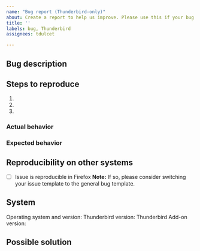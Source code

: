 ```yaml
---
name: "Bug report (Thunderbird-only)"
about: Create a report to help us improve. Please use this if your bug is _only_ about Thunderbird.
title: ''
labels: bug, Thunderbird
assignees: tdulcet

---
```


## Bug description
<!-- A short summary of the issue. You can also explain how it affected you or explain some background of the story. -->

## Steps to reproduce
<!-- Describe what steps you did/can do to reproduce the problem. Also mention if it is not always reproducible. If applicable, add screenshots to help explain your problem. -->

1. 
2. 
3. 

### Actual behavior
<!-- The behavior you experienced. -->

### Expected behavior
<!-- A clear and concise description of what you expected to happen. -->

## Reproducibility on other systems
* [ ] Issue is reproducible in Firefox
      **Note:** If so, please consider switching your issue template to the general bug template.

<!-- If applicable, explain the differing behaviour here in detail and/or add screenshots. -->

## System
<!-- Add some information about your system. You can omit values if you think they are really not necessary. -->

Operating system and version: 
Thunderbird version: Thunderbird 
Add-on version: 

## Possible solution
<!-- Add references to other issues/docs/websites here or look into the code to find the potential causes of the problem or how to fix it. Omit this, if you don't know what to write here. -->
